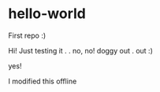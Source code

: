 # hello-world
First repo :)

Hi! Just testing it
.
. no, no!
doggy out .
out :)


yes!

I modified this offline